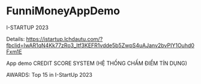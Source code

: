 # FunniMoneyAppDemo

I-STARTUP 2023

Details: https://istartup.lchdautu.com/?fbclid=IwAR1qN4Kk77zRo3_ltf3KEFR1vdde5b5ZwpS4uAJanv2bvPIY1Ouhd0Fxm1E

App demo CREDIT SCORE SYSTEM (HỆ THỐNG CHẤM ĐIỂM TÍN DỤNG)

AWARDS: Top 15 in I-StartUp 2023
